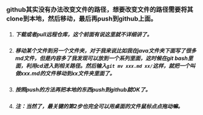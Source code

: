 ### github其实没有办法改变文件的路径，想要改变文件的路径需要将其clone到本地，然后移动，最后再push到github上面。
1. ##### 下载或者pull远程仓库，这个前面有说这里就不详细讲了。
2. ##### 移动某个文件到另一个文件夹，对于我来说比如我在java文件夹下面写了很多md文件，但是内容多了我发现可以放到一个系列里面，这时候在git bash里面，利用cd进入到相关路径。然后输入`git mv xxx.md xx/`这样，就把一个叫做xxx.md的文件移动到xx文件夹里面了。
3. ##### 按照push的方法再把本地的东西push到github就OK了。

4. ##### 注：当然了，最关键的第2步也完全可以用桌面的文件鼠标点点拖动嘛。
